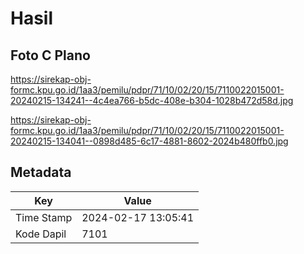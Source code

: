 # Hasil

## Foto C Plano

https://sirekap-obj-formc.kpu.go.id/1aa3/pemilu/pdpr/71/10/02/20/15/7110022015001-20240215-134241--4c4ea766-b5dc-408e-b304-1028b472d58d.jpg

https://sirekap-obj-formc.kpu.go.id/1aa3/pemilu/pdpr/71/10/02/20/15/7110022015001-20240215-134041--0898d485-6c17-4881-8602-2024b480ffb0.jpg


## Metadata

| Key        | Value               |
| ---------- | ------------------- |
| Time Stamp | 2024-02-17 13:05:41 |
| Kode Dapil | 7101                |



